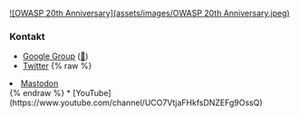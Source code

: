 [![OWASP 20th Anniversary](assets/images/OWASP 20th Anniversary.jpeg)](https://20thanniversary.owasp.org/)

### Kontakt

* [Google Group](https://groups.google.com/a/owasp.org/group/germany-chapter/) ([📧](mailto:germany-chapter@owasp.org))
* [Twitter](https://twitter.com/owasp_de)
{% raw %}
<li> <a rel="me" href="https://infosec.exchange/@owasp_de">Mastodon</a></li>
{% endraw %}
* [YouTube](https://www.youtube.com/channel/UCO7VtjaFHkfsDNZEFg9OssQ)
